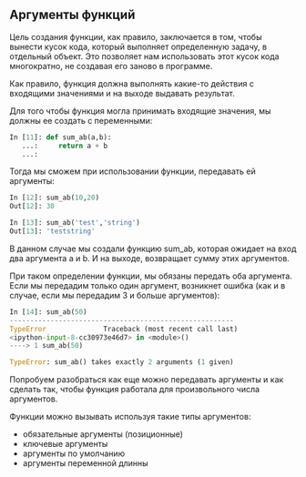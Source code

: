 ## Аргументы функций
Цель создания функции, как правило, заключается в том, чтобы вынести кусок кода, который выполняет определенную задачу, в отдельный объект. Это позволяет нам использовать этот кусок кода многократно, не создавая его заново в программе.

Как правило, функция должна выполнять какие-то действия с входящими значениями и на выходе выдавать результат.

Для того чтобы функция могла принимать входящие значения, мы должны ее создать с переменными:
```python
In [11]: def sum_ab(a,b):
   ...:     return a + b
   ...: 
```

Тогда мы сможем при использовании функции, передавать ей аргументы:
```python
In [12]: sum_ab(10,20)
Out[12]: 30

In [13]: sum_ab('test','string')
Out[13]: 'teststring'
```

В данном случае мы создали функцию sum_ab, которая ожидает на вход два аргумента a и b. И на выходе, возвращает сумму этих аргументов.

При таком определении функции, мы обязаны передать оба аргумента. Если мы передадим только один аргумент, возникнет ошибка (как и в случае, если мы передадим 3 и больше аргументов):

```python
In [14]: sum_ab(50)
-------------------------------------------------------
TypeError              Traceback (most recent call last)
<ipython-input-8-cc30973e46d7> in <module>()
----> 1 sum_ab(50)

TypeError: sum_ab() takes exactly 2 arguments (1 given)
```

Попробуем разобраться как еще можно передавать аргументы и как сделать так, чтобы функция работала для произвольного числа аргументов.

Функции можно вызывать используя такие типы аргументов:
* обязательные аргументы (позиционные)
* ключевые аргументы
* аргументы по умолчанию
* аргументы переменной длинны

